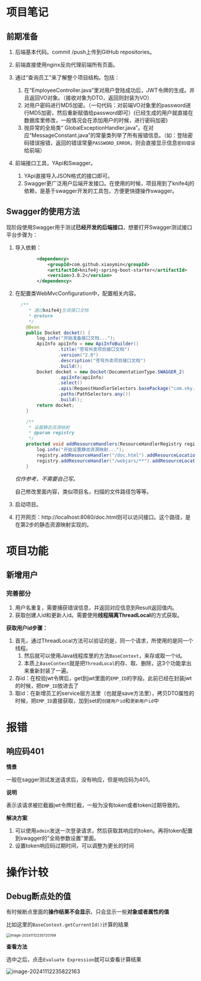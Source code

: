# 项目笔记

## 前期准备



1. 后端基本代码。commit /push上传到GitHub repositories。
2. 前端直接使用nginx反向代理前端所有页面。
3. 通过“查询员工”来了解整个项目结构。包括：

   1. 在“EmployeeController.java”里对用户登陆成功后，JWT令牌的生成。并且返回VO对象。（接收对象为DTO，返回则封装为VO）
   2. 对用户密码进行MD5加密。（一句代码：对前端VO对象里的password进行MD5加密，然后重新赋值给password即可）(已经生成的用户就直接在数据库里修改，一般情况会在添加用户的时候，进行密码加密)
   3. 抛异常的全局类“ GlobalExceptionHandler.java”。在对应“MessageConstant.java”的常量类列举了所有报错信息。（如：登陆密码错误报错，返回的错误常量`PASSWORD_ERROR`，则会直接显示信息`密码错误`给前端）
4. 前端接口工具，YApi和Swagger。

   1. YApi直接导入JSON格式的接口即可。
   2. Swagger更广泛用户后端开发接口。在使用的时候，项目用到了knife4j的依赖，是基于swagger开发的工具包，方便更快捷操作swagger。






## Swagger的使用方法

现阶段使用Swagger用于测试**已经开发的后端接口**，想要打开Swagger测试接口平台步骤为：

1. 导入依赖：

   ```xml
           <dependency>
               <groupId>com.github.xiaoymin</groupId>
               <artifactId>knife4j-spring-boot-starter</artifactId>
               <version>3.0.2</version>
           </dependency>
   ```

2. 在配置类WebMvcConfiguration中，配置相关内容。

   ```java
     /**
        * 通过knife4j生成接口文档
        * @return
        */
       @Bean
       public Docket docket() {
           log.info("开始准备接口文档...");
           ApiInfo apiInfo = new ApiInfoBuilder()
                   .title("苍穹外卖项目接口文档")
                   .version("2.0")
                   .description("苍穹外卖项目接口文档")
                   .build();
           Docket docket = new Docket(DocumentationType.SWAGGER_2)
                   .apiInfo(apiInfo)
                   .select()
                   .apis(RequestHandlerSelectors.basePackage("com.sky.controller"))    //指定要扫描的包
                   .paths(PathSelectors.any())
                   .build();
           return docket;
       }
   
       /**
        * 设置静态资源映射
        * @param registry
        */
       protected void addResourceHandlers(ResourceHandlerRegistry registry) {
           log.info("开始设置静态资源映射...");
           registry.addResourceHandler("/doc.html").addResourceLocations("classpath:/META-INF/resources/");
           registry.addResourceHandler("/webjars/**").addResourceLocations("classpath:/META-INF/resources/webjars/");
       }
   ```

   *仅作参考，不需要自己写。*

   自己修改里面内容，类似项目名，扫描的文件路径包等等。

3. 启动项目。

4. 打开网页：http://localhost:8080/doc.html则可以访问接口。这个路径，是在第2步的静态资源映射实现的。



# 项目功能

## 新增用户



### 完善部分

1. 用户名重复，需要捕获错误信息，并返回对应信息到Result返回值内。
2. 获取创建人id和更新人id。需要使用**线程隔离ThreadLocal**的方式获取。

**获取用户id步骤：**

1. 首先，通过ThreadLocal方法可以验证的是，同一个请求，所使用的是同一个线程。
   1. 然后就可以使用Java线程库里的方法`BaseContext`，来存或取一个id。
   2. 本质上`BaseContext`就是把`ThreadLocal`的存、取、删除，这3个功能拿出来重新封装了一遍。
2. 存id：在校验jwt令牌后，get到jwt里面的`EMP_ID`的字段。此前已经在封装jwt的时候，把`EMP_ID`放进去了
3. 取id：在新增员工的service层方法里（也就是save方法里），拷贝DTO属性的时候，把`EMP_ID`直接获取，加到set的`创建用户id`和`更新用户id`中



# 报错

## 响应码401

**情景**

一般在sagger测试发送请求后，没有响应，但是响应码为401。

**说明**

表示该请求被拦截器jwt令牌拦截，一般为没有token或者token过期导致的。

**解决方案**

1. 可以使用`admin`发送一次登录请求，然后获取其响应的token。再将token配置到swagger的“全局参数设置”里面。
2. 设置token响应码过期时间，可以调整为更长的时间



# 操作计较

## Debug断点处的值

有时候断点里面的**操作结果不会显示**，只会显示一些**对象或者属性的值**

比如这里的`BaseContext.getCurrentId()`计算的结果

<img src="C:\Users\Neil\AppData\Roaming\Typora\typora-user-images\image-20241112235720769.png" alt="image-20241112235720769" style="zoom:67%;" />

**查看方法**

选中之后，点击`Evaluate Expression`就可以查看计算结果

![image-20241112235822163](C:\Users\Neil\AppData\Roaming\Typora\typora-user-images\image-20241112235822163.png)
